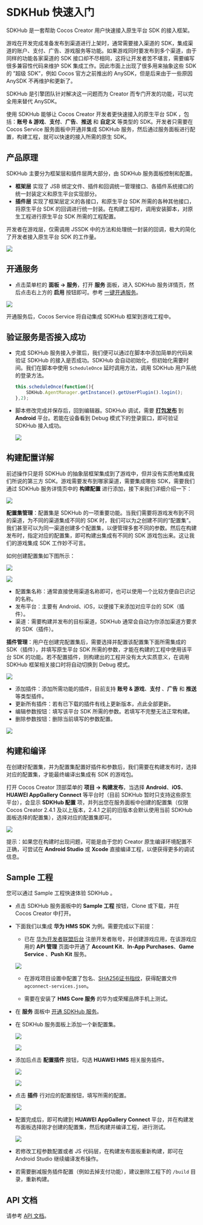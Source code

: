 # SDKHub 快速入门

SDKHub 是一套帮助 Cocos Creator 用户快速接入原生平台 SDK 的接入框架。

游戏在开发完成准备发布到渠道进行上架时，通常需要接入渠道的 SDK，集成渠道的账户、支付、广告、游戏服务等功能。如果游戏同时要发布到多个渠道，由于同样的功能各家渠道的 SDK 接口却不尽相同，这将让开发者苦不堪言，需要编写很多兼容性代码来维护 SDK 集成工作。因此市面上出现了很多用来抽象这些 SDK 的 ”超级 SDK”，例如 Cocos 官方之前推出的 AnySDK，但是后来由于一些原因 AnySDK 不再维护和更新了。

SDKHub 是引擎团队针对解决这一问题而为 Creator 而专门开发的功能，可以完全用来替代 AnySDK。

使用 SDKHub 能够让 Cocos Creator 开发者更快速接入的原生平台 SDK ，包括：**账号 & 游戏**、**支付**、**广告**、**推送** 和 **自定义** 等类型的 SDK。开发者只需要在 Cocos Service 服务面板中开通并集成 SDKHub 服务，然后通过服务面板进行配置，构建工程，就可以快速的接入所需的原生 SDK。


## 产品原理

SDKHub 主要分为框架层和插件层两大部分，由 SDKHub 服务面板控制和配置。

- **框架层** 实现了 JSB 绑定文件、插件和回调统一管理接口、各插件系统接口的统一封装定义和原生平台实现部分。
- **插件层** 实现了框架层定义的各接口，和原生平台 SDK 所需的各种其他接口，将原生平台 SDK 的回调进行统一封装。在构建工程时，调用安装脚本，对原生工程进行原生平台 SDK 所需的工程配置。

开发者在游戏层，仅需调用 JSSDK 中的方法和处理统一封装的回调，极大的简化了开发者接入原生平台 SDK 的工作量。

![](sdkhub/sdkhub-intro.png)


## 开通服务

* 点击菜单栏的 **面板 -> 服务**，打开 **服务** 面板，进入 SDKHub 服务详情页，然后点击右上方的 **启用** 按钮即可。参考 [一键开通服务](./user-guide.md#3、一键开通服务)。

![](sdkhub/sdkhub-provisioning.png)

开通服务后，Cocos Service 将自动集成 SDKHub 框架到游戏工程中。

## 验证服务是否接入成功

- 完成 SDKHub 服务接入步骤后，我们便可以通过在脚本中添加简单的代码来验证 SDKHub 的接入是否成功。SDKHub 会自动初始化，但初始化需要时间。我们在脚本中使用 `ScheduleOnce` 延时调用方法，调用 SDKHub 用户系统的登录方法。

    ```js
    this.scheduleOnce(function(){
        SDKHub.AgentManager.getInstance().getUserPlugin().login();
    },2);
    ```

- 脚本修改完成并保存后，回到编辑器。SDKHub 调试，需要 [**打包发布**](../publish/publish-native.md) 到 **Android** 平台。若能在设备看到 Debug 模式下的登录窗口，即可验证 SDKHub 接入成功。

    ![](sdkhub/sdkhub-debugging.jpg)
    
## 构建配置详解

前述操作只是将 SDKHub 的抽象层框架集成到了游戏中，但并没有实质地集成我们所说的第三方 SDK。游戏需要发布到哪家渠道，需要集成哪些 SDK，需要我们通过 SDKHub 服务详情页中的 **构建配置** 进行添加，接下来我们详细介绍一下：

![](sdkhub/sdkhub-panel1.jpeg)


**配置集管理**：配置集是 SDKHub 的一项重要功能。当我们需要将游戏发布到不同的渠道，为不同的渠道集成不同的 SDK 时，我们可以为之创建不同的“配置集”。我们甚至可以为同一渠道创建多个配置集，以便管理多套不同的参数。然后在构建发布时，指定对应的配置集，即可构建出集成有不同的 SDK 游戏包出来。这让我们的游戏集成 SDK 工作妙不可言。

如何创建配置集如下图所示：

![](sdkhub/sdkhub-panel2.jpeg)

![](sdkhub/sdkhub-panel5.jpg)

- 配置集名称：通常直接使用渠道名称即可，也可以使用一个比较方便自已识记的名称。
- 发布平台：主要有 Android、iOS，以便接下来添加对应平台的 SDK（插件）。
- 渠道：需要构建并发布的目标渠道，SDKHub 通常会自动为你添加渠道方要求的 SDK（插件）。

**插件管理**：用户在创建完配置集后，需要选择并配置该配置集下面所需集成的 SDK（插件），并填写原生平台 SDK 所需的参数，才能在构建的工程中使用该平台 SDK 的功能。若不配置插件，则构建出的工程并没有太大实质意义，在调用 SDKHub 框架相关接口时将自动切换到 Debug 模式。

![](sdkhub/sdkhub-panel3.jpeg)

- 添加插件：添加所需功能的插件，目前支持 **账号 & 游戏**、**支付** 、**广告** 和 **推送** 等类型插件。
- 更新所有插件：若有已下载的插件有线上更新版本，点此全部更新。
- 编辑参数按钮：填写该平台 SDK 所需的参数。若填写不完整无法正常构建。
- 删除参数按钮：删除当前填写的参数配置。

![](sdkhub/sdkhub-panel4.png)

## 构建和编译

在创建好配置集，并为配置集配置好插件和参数后，我们需要在构建发布时，选择对应的配置集，才能最终编译出集成有 SDK 的游戏包。

打开 Cocos Creator 顶部菜单的 **项目 -> 构建发布**，当选择 **Android**、**iOS**、**HUAWEI AppGallery Connect** 等平台时（目前 SDKHub 暂时只支持这些原生平台），会显示 **SDKHub 配置** 项，并列出您在服务面板中创建的配置集（仅限 Cocos Creator 2.4.1 及以上版本，2.4.1 之前的旧版本会默认使用当前 SDKHub 面板选择的配置集），选择对应的配置集即可。

![](sdkhub/sdkhub-build1.jpg)

提示：如果您在构建时出现问题，可能是由于您的 Creator 原生编译环境配置不正确，可尝试在 **Android Studio** 或 **Xcode** 直接编译工程，以便获得更多的调试信息。


## Sample 工程

您可以通过 Sample 工程快速体验 SDKHub 。

- 点击 SDKHub 服务面板中的 **Sample 工程** 按钮，Clone 或下载，并在 Cocos Creator 中打开。

- 下面我们以集成 **华为 HMS SDK** 为例。需要完成以下前提：

    - 已在 [华为开发者联盟后台](https://developer.huawei.com/consumer/cn/console) 注册开发者账号，并创建游戏应用，在该游戏应用的 **API 管理** 页面中开通了 **Account Kit**、**In-App Purchases**、**Game Service** 、**Push Kit** 服务。
      
    ![](sdkhub/sdkhub-hms-config.png)
      
    - 在游戏项目设置中配置了包名、[SHA256证书指纹](https://developer.huawei.com/consumer/cn/doc/development/HMS-Guides/game-preparation-v4#certificate)，获得配置文件 `agconnect-services.json`。
      
    - 需要在安装了 **HMS Core 服务** 的华为或荣耀品牌手机上测试。

- 在 **服务** 面板中 [开通 SDKHub 服务](#开通服务)。

- 在 SDKHub 服务面板上添加一个新配置集。

    ![](sdkhub/sdkhub-config-group1.jpeg)

    ![](sdkhub/sdkhub-config-group2.png)
    
- 添加后点击 **配置插件** 按钮，勾选 **HUAWEI HMS** 相关服务插件。

    ![](sdkhub/sdkhub-config-group3.png)
    
    ![](sdkhub/sdkhub-config-group4.jpeg)

- 点击 **插件** 行对应的配置按钮，填写所需的配置。

    ![](sdkhub/sdkhub-config-group5.jpeg)
    
- 配置完成后，即可构建到 **HUAWEI AppGallery Connect** 平台，并在构建发布面板选择刚才创建的配置集，然后构建并编译工程，进行测试。

    ![](sdkhub/sdkhub-config-group6.jpg)

- 若修改工程参数配置或者 JS 代码层，在构建发布面板重新构建，即可在 Android Studio 继续编译发布操作。

- 若需要删减服务插件配置（例如去掉支付功能），建议删除工程下的 `/build` 目录，重新构建。

## API 文档

请参考 [API 文档]()。


